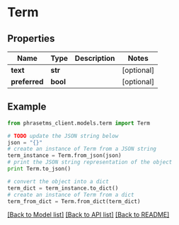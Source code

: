 # Term

## Properties

| Name          | Type     | Description | Notes      |
| ------------- | -------- | ----------- | ---------- |
| **text**      | **str**  |             | [optional] |
| **preferred** | **bool** |             | [optional] |

## Example

```python
from phrasetms_client.models.term import Term

# TODO update the JSON string below
json = "{}"
# create an instance of Term from a JSON string
term_instance = Term.from_json(json)
# print the JSON string representation of the object
print Term.to_json()

# convert the object into a dict
term_dict = term_instance.to_dict()
# create an instance of Term from a dict
term_from_dict = Term.from_dict(term_dict)
```

[[Back to Model list]](../README.md#documentation-for-models) [[Back to API list]](../README.md#documentation-for-api-endpoints) [[Back to README]](../README.md)
